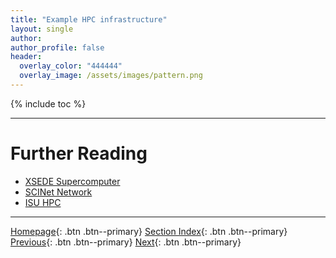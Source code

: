 ```yaml
---
title: "Example HPC infrastructure"
layout: single
author:
author_profile: false
header:
  overlay_color: "444444"
  overlay_image: /assets/images/pattern.png
---
```


{% include toc %}









___
# Further Reading
* [XSEDE Supercomputer](08A-xsede-0-supercomputer-intro)
* [SCINet Network](08B-scinet-0-network-intro)
* [ISU HPC](08C-isu-hpc-0-intro)

___

[Homepage](../index.md){: .btn  .btn--primary}
[Section Index](00-IntroToHPC-LandingPage){: .btn  .btn--primary}
[Previous](07B-docker-0-basics){: .btn  .btn--primary}
[Next](08A-xsede-0-supercomputer-intro){: .btn  .btn--primary}
